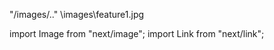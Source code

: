 "/images/.."
\images\feature1.jpg

import Image from "next/image";
import Link from "next/link";

<Link href={""}>
              <Image
                src={"/images/feature1.jpg"}
                width={350}
                height={350}
                alt=""
                className="mb-4 mt-7"
              />
            </Link>
